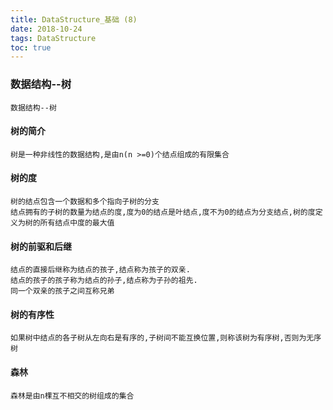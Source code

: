 ```yaml
---
title: DataStructure_基础 (8)
date: 2018-10-24
tags: DataStructure
toc: true
---
```


### 数据结构--树
    数据结构--树

<!-- more -->

#### 树的简介
    树是一种非线性的数据结构,是由n(n >=0)个结点组成的有限集合

#### 树的度
    树的结点包含一个数据和多个指向子树的分支
    结点拥有的子树的数量为结点的度,度为0的结点是叶结点,度不为0的结点为分支结点,树的度定义为树的所有结点中度的最大值

#### 树的前驱和后继
    结点的直接后继称为结点的孩子,结点称为孩子的双亲.
    结点的孩子的孩子称为结点的孙子,结点称为子孙的祖先.
    同一个双亲的孩子之间互称兄弟

#### 树的有序性
    如果树中结点的各子树从左向右是有序的,子树间不能互换位置,则称该树为有序树,否则为无序树

#### 森林
    森林是由n棵互不相交的树组成的集合

